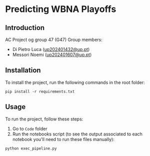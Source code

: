 # Predicting WBNA Playoffs

## Introduction
AC Project og group 47 (G47)
Group members:
- Di Pietro Luca (up202401432@up.pt)
- Messori Noemi (up202401607@up.pt)

## Installation
To install the project, run the following commands in the root folder:
```
pip install -r requirements.txt
```
## Usage
To run the project, follow these steps:

1. Go to `Code` folder
2. Run the notebooks script (to see the output associated to each notebook you'll need to run these files manually):
```
python exec_pipeline.py
```
